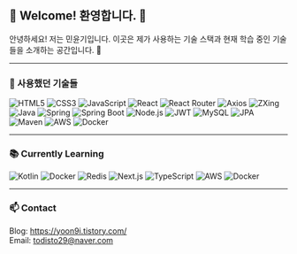 ## 👋 Welcome! 환영합니다. 🙌

안녕하세요! 저는 민윤기입니다. 
이곳은 제가 사용하는 기술 스택과 현재 학습 중인 기술들을 소개하는 공간입니다. 🙂

----

### 🚀 사용했던 기술들

<p align="left">
  <img src="https://img.shields.io/badge/HTML5-E34F26?style=for-the-badge&logo=html5&logoColor=white" alt="HTML5"/>
  <img src="https://img.shields.io/badge/CSS3-1572B6?style=for-the-badge&logo=css3&logoColor=white" alt="CSS3"/>
  <img src="https://img.shields.io/badge/JavaScript-F7DF1E?style=for-the-badge&logo=javascript&logoColor=black" alt="JavaScript"/>
  <img src="https://img.shields.io/badge/React-61DAFB?style=for-the-badge&logo=react&logoColor=white" alt="React"/>
  <img src="https://img.shields.io/badge/React_Router-CA4245?style=for-the-badge&logo=react-router&logoColor=white" alt="React Router"/>
  <img src="https://img.shields.io/badge/Axios-5A29E4?style=for-the-badge&logo=axios&logoColor=white" alt="Axios"/>
  <img src="https://img.shields.io/badge/ZXing-000000?style=for-the-badge" alt="ZXing"/>
  <img src="https://img.shields.io/badge/Java-007396?style=for-the-badge&logo=java&logoColor=white" alt="Java"/>
  <img src="https://img.shields.io/badge/Spring-6DB33F?style=for-the-badge&logo=spring&logoColor=white" alt="Spring"/>
  <img src="https://img.shields.io/badge/Spring_Boot-6DB33F?style=for-the-badge&logo=springboot&logoColor=white" alt="Spring Boot"/>
  <img src="https://img.shields.io/badge/Node.js-339933?style=for-the-badge&logo=node.js&logoColor=white" alt="Node.js"/>
  <img src="https://img.shields.io/badge/JWT-000000?style=for-the-badge&logo=jsonwebtokens&logoColor=white" alt="JWT"/>
  <img src="https://img.shields.io/badge/MySQL-4479A1?style=for-the-badge&logo=mysql&logoColor=white" alt="MySQL"/>
  <img src="https://img.shields.io/badge/JPA-6DB33F?style=for-the-badge&logo=hibernate&logoColor=white" alt="JPA"/>
  <img src="https://img.shields.io/badge/Maven-C71A36?style=for-the-badge&logo=apache-maven&logoColor=white" alt="Maven"/>
  <img src="https://img.shields.io/badge/AWS-232F3E?style=for-the-badge&logo=amazon-aws&logoColor=white" alt="AWS"/>
  <img src="https://img.shields.io/badge/Docker-2496ED?style=for-the-badge&logo=docker&logoColor=white" alt="Docker"/>
</p>

----

### 📚 Currently Learning
<p align="left">
  <img src="https://img.shields.io/badge/Kotlin-7F52FF?style=for-the-badge&logo=kotlin&logoColor=white" alt="Kotlin"/>
  <img src="https://img.shields.io/badge/Docker-2496ED?style=for-the-badge&logo=docker&logoColor=white" alt="Docker"/>
  <img src="https://img.shields.io/badge/Redis-DC382D?style=for-the-badge&logo=redis&logoColor=white" alt="Redis"/>
  <img src="https://img.shields.io/badge/Next.js-000000?style=for-the-badge&logo=nextdotjs&logoColor=white" alt="Next.js"/>
  <img src="https://img.shields.io/badge/TypeScript-3178C6?style=for-the-badge&logo=typescript&logoColor=white" alt="TypeScript"/>
  <img src="https://img.shields.io/badge/AWS-232F3E?style=for-the-badge&logo=amazon-aws&logoColor=white" alt="AWS"/>
  <img src="https://img.shields.io/badge/Docker-2496ED?style=for-the-badge&logo=docker&logoColor=white" alt="Docker"/>
</p>

----

### 📫 Contact

Blog: https://yoon9i.tistory.com/ <br>
Email: todisto29@naver.com
